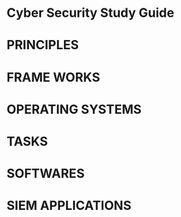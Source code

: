 <h1> Cyber Security Study Guide <h1>
  <H1> PRINCIPLES </H1>
<H1>FRAME WORKS</H1>
 <H1>OPERATING SYSTEMS<H1>
 <H1> TASKS </H1>  
<H1>SOFTWARES</H1>
  
<H1>SIEM APPLICATIONS</H1>
